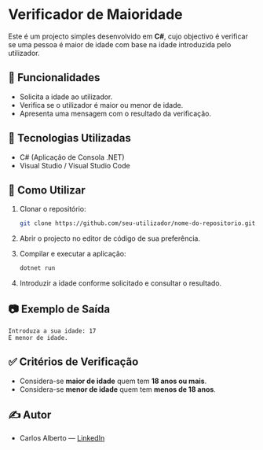 # Verificador de Maioridade

Este é um projecto simples desenvolvido em **C#**, cujo objectivo é verificar se uma pessoa é maior de idade com base na idade introduzida pelo utilizador.

## 📌 Funcionalidades

- Solicita a idade ao utilizador.
- Verifica se o utilizador é maior ou menor de idade.
- Apresenta uma mensagem com o resultado da verificação.

## 🚀 Tecnologias Utilizadas

- C# (Aplicação de Consola .NET)
- Visual Studio / Visual Studio Code

## 📄 Como Utilizar

1. Clonar o repositório:
   ```bash
   git clone https://github.com/seu-utilizador/nome-do-repositorio.git
   ```

2. Abrir o projecto no editor de código de sua preferência.

3. Compilar e executar a aplicação:
   ```bash
   dotnet run
   ```

4. Introduzir a idade conforme solicitado e consultar o resultado.

## 📷 Exemplo de Saída

```
Introduza a sua idade: 17
É menor de idade.
```

## ✅ Critérios de Verificação

- Considera-se **maior de idade** quem tem **18 anos ou mais**.
- Considera-se **menor de idade** quem tem **menos de 18 anos**.

## ✍️ Autor

- Carlos Alberto — [LinkedIn](https://www.linkedin.com/in/carlos-alberto-562484353/)
